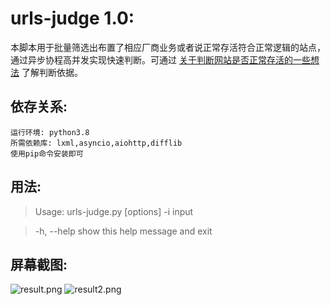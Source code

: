 # urls-judge 1.0:

本脚本用于批量筛选出布置了相应厂商业务或者说正常存活符合正常逻辑的站点，通过异步协程高并发实现快速判断。可通过 [关于判断网站是否正常存活的一些想法](https://www.jianshu.com/p/ba139eddadf0) 了解判断依据。

## 依存关系:
```
运行环境: python3.8
所需依赖库: lxml,asyncio,aiohttp,difflib
使用pip命令安装即可
```
## 用法:
>Usage: urls-judge.py [options] -i input

>-h, --help            show this help message and exit

## 屏幕截图:
![result.png](https://upload-images.jianshu.io/upload_images/21474770-1f2b9362c911a432.png?imageMogr2/auto-orient/strip%7CimageView2/2/w/1240)
![result2.png](https://upload-images.jianshu.io/upload_images/21474770-73b08a2b0fbcb8ad.png?imageMogr2/auto-orient/strip%7CimageView2/2/w/1240)










